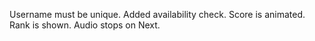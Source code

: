 Username must be unique. Added availability check.
Score is animated. Rank is shown. Audio stops on Next.